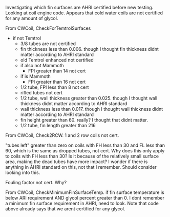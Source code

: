 Investigating which fin surfaces are AHRI certified before new testing.
Looking at coil engine code.
Appears that cold water coils are not certified for any amount of glycol.

From CWCoil, CheckForTemtrolSurfaces

 * if not Temtrol
   * 3/8 tubes are not certified
   * fin thickness less than 0.006. though I thought fin thickness didnt matter according to AHRI standard
   * old Temtrol enhanced not certified
   * if also not Mammoth
     * FPI greater than 14 not cert
   * if is Mammoth
     * FPI greater than 16 not cert
   * 1/2 tube, FPI less than 8 not cert
   * rifled tubes not cert
   * 1/2 tube, wall thickness greater than 0.025. though I thought wall thickness didnt matter according to AHRI standard
   * wall thickness less than 0.017. though I thought wall thickness didnt matter according to AHRI standard
   * fin height greater than 60. really? I thought that didnt matter.
   * 1/2 tube, fin length greater than 216

From CWCoil, Check2RCW. 1 and 2 row coils not cert.

"tubes left" greater than zero on coils with FH less than 30 and FL less than 60, which is the same as dropped tubes, not cert.
Why does this only apply to coils with FH less than 30?
Is it because of the relatively small surface area, making the dead tubes have more impact?
I wonder if there is anything in AHRI standard on this, not that I remember.
Should consider looking into this.

Fouling factor not cert. Why?

From CWCoil, CheckMinimumFinSurfaceTemp.
if fin surface temperature is below ARI requirement AND glycol percent greater than 0.
I dont remember a minimum fin surface requirement in AHRI, need to look.
Note that code above already says that we arent certified for any glycol.







